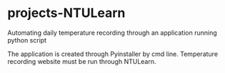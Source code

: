 # projects-NTULearn
Automating daily temperature recording through an application running python script

The application is created through Pyinstaller by cmd line. Temperature recording website must be run through NTULearn.
